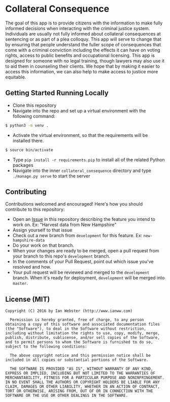 # Collateral Consequence

The goal of this app is to provide citizens with the information to make fully informed decisions when interacting with the criminal justice system. 
Individuals are usually not fully informed about collateral consequences at sentencing or as part of a plea colloquy.
This app will serve to change that by ensuring that people understand the fuller scope of consequences that come with a criminal conviction including the effects it can have on voting rights, access to public benefits and occupational licensing.
This app is designed for someone with no legal training, though lawyers may also use it to aid them in counseling their clients.
We hope that by making it easier to access this information, we can also help to make access to justice more equitable.

## Getting Started Running Locally

- Clone this repository
- Navigate into the repo and set up a virtual environment with the following command:

```bash
$ python3 -m venv .
```

- Activate the virtual environment, so that the requirements will be installed there.

```bash
$ source bin/activate
```

- Type `pip install -r requirements.pip` to install all of the related Python packages
- Navigate into the inner `collateral_consequence` directory and type `./manage.py serve` to start the server

## Contributing

Contributions welcomed and encouraged! Here's how you should contribute to this repository:

- Open an [Issue](https://github.com/StayWokeOrg/collateral-consequence/issues) in this repository describing the feature you intend to work on. Ex: "Harvest data from New Hampshire"
- Assign yourself to that issue
- Check out a new branch from `development` for this feature. Ex: `new-hampshire-data`
- Do your work on that branch.
- When your changes are ready to be merged, open a pull request from your branch to this repo's `development` branch.
- In the comments of your Pull Request, point out which issue you've resolved and how.
- Your pull request will be reviewed and merged to the `development` branch. When it's ready for deployment, `development` will be merged into `master`.

## License (MIT)

```
Copyright (C) 2016 by Ian Webster (http://www.ianww.com)

  Permission is hereby granted, free of charge, to any person obtaining a copy of this software and associated documentation files (the "Software"), to deal in the Software without restriction, including without limitation the rights to use, copy, modify, merge, publish, distribute, sublicense, and/or sell copies of the Software, and to permit persons to whom the Software is furnished to do so, subject to the following conditions:

  The above copyright notice and this permission notice shall be included in all copies or substantial portions of the Software.

  THE SOFTWARE IS PROVIDED "AS IS", WITHOUT WARRANTY OF ANY KIND, EXPRESS OR IMPLIED, INCLUDING BUT NOT LIMITED TO THE WARRANTIES OF MERCHANTABILITY, FITNESS FOR A PARTICULAR PURPOSE AND NONINFRINGEMENT. IN NO EVENT SHALL THE AUTHORS OR COPYRIGHT HOLDERS BE LIABLE FOR ANY CLAIM, DAMAGES OR OTHER LIABILITY, WHETHER IN AN ACTION OF CONTRACT, TORT OR OTHERWISE, ARISING FROM, OUT OF OR IN CONNECTION WITH THE SOFTWARE OR THE USE OR OTHER DEALINGS IN THE SOFTWARE.
```
